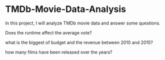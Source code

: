 # TMDb-Movie-Data-Analysis
In this project, I will analyze TMDb movie data and answer some questions.



Does the runtime affect the average vote? 



what is the biggest of budget and the revenue between 2010 and 2015? 




how many films have been released over the years?
